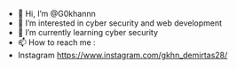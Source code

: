 - 👋 Hi, I’m @G0khannn
- 👀 I’m interested in cyber security and web development
- 🌱 I’m currently learning cyber security
- 📫 How to reach me :
- Instagram https://www.instagram.com/gkhn_demirtas28/

<!---
G0khannn/G0khannn is a ✨ special ✨ repository because its `README.md` (this file) appears on your GitHub profile.
You can click the Preview link to take a look at your changes.
--->
